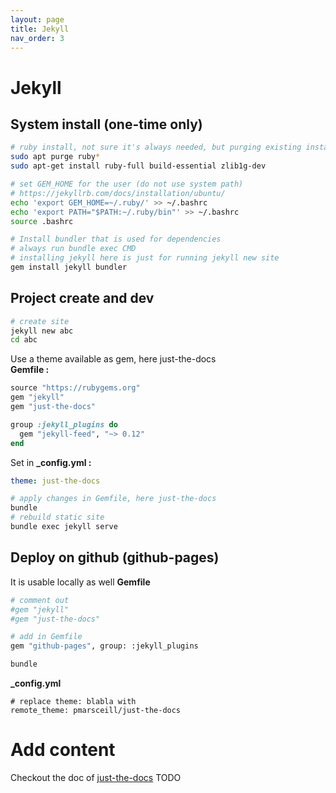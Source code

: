 ```yaml
---
layout: page
title: Jekyll
nav_order: 3
---
```

# Jekyll
## System install (one-time only)
```bash
# ruby install, not sure it's always needed, but purging existing install
sudo apt purge ruby*
sudo apt-get install ruby-full build-essential zlib1g-dev

# set GEM_HOME for the user (do not use system path)
# https://jekyllrb.com/docs/installation/ubuntu/
echo 'export GEM_HOME=~/.ruby/' >> ~/.bashrc
echo 'export PATH="$PATH:~/.ruby/bin"' >> ~/.bashrc
source .bashrc

# Install bundler that is used for dependencies
# always run bundle exec CMD
# installing jekyll here is just for running jekyll new site
gem install jekyll bundler
```

## Project create and dev
```bash
# create site
jekyll new abc
cd abc
```
Use a theme available as gem, here just-the-docs  
**Gemfile :**
```ruby
source "https://rubygems.org"
gem "jekyll"
gem "just-the-docs"

group :jekyll_plugins do
  gem "jekyll-feed", "~> 0.12"
end
```
Set in **_config.yml :**
```yml
theme: just-the-docs
```

```bash
# apply changes in Gemfile, here just-the-docs
bundle
# rebuild static site
bundle exec jekyll serve
```

## Deploy on github (github-pages)
It is usable locally as well
**Gemfile**
```bash
# comment out
#gem "jekyll"
#gem "just-the-docs"

# add in Gemfile
gem "github-pages", group: :jekyll_plugins

bundle
```
**_config.yml**
```bashrc
# replace theme: blabla with
remote_theme: pmarsceill/just-the-docs
```

# Add content
Checkout the doc of [just-the-docs](https://pmarsceill.github.io/just-the-docs/)
TODO

